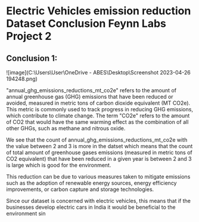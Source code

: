 # Electric Vehicles emission reduction Dataset Conclusion Feynn Labs Project 2

## Conclusion 1:

![image](C:\Users\User\OneDrive - ABES\Desktop\Screenshot 2023-04-26 194248.png)


"annual_ghg_emissions_reductions_mt_co2e" refers to the amount of annual greenhouse gas (GHG) emissions that have been reduced or avoided, measured in metric tons of carbon dioxide equivalent (MT CO2e). This metric is commonly used to track progress in reducing GHG emissions, which contribute to climate change. The term "CO2e" refers to the amount of CO2 that would have the same warming effect as the combination of all other GHGs, such as methane and nitrous oxide.

We see that the count of annual_ghg_emissions_reductions_mt_co2e with the value between 2 and 3 is more in the datset which means that the count of total amount of greenhouse gases emissions (measured in metric tons of CO2 equivalent) that have been reduced in a given year is between 2 and 3 is large which is good for the environment.

This reduction can be due to various measures taken to mitigate emissions such as the adoption of renewable energy sources, energy efficiency improvements, or carbon capture and storage technologies.

Since our dataset is concerned with electric vehicles, this means that if the businesses develop electric cars in India it would be beneficial to the environment sin
